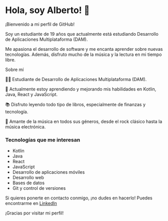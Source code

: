 # Hola, soy Alberto! 👋

¡Bienvenido a mi perfil de GitHub! 

Soy un estudiante de 19 años que actualmente está estudiando Desarrollo de Aplicaciones Multiplataforma (DAM).

Me apasiona el desarrollo de software y me encanta aprender sobre nuevas tecnologías. Además, disfruto mucho de la música y la lectura en mi tiempo libre.

Sobre mí

👨‍💻 Estudiante de Desarrollo de Aplicaciones Multiplataforma (DAM).

🌱 Actualmente estoy aprendiendo y mejorando mis habilidades en Kotlin, Java, React y JavaScript.

📚 Disfruto leyendo todo tipo de libros, especialmente de finanzas y tecnología.

🎵 Amante de la música en todos sus géneros, desde el rock clásico hasta la música electrónica.

<h3>Tecnologías que me interesan</h3>
<ul>
    <li>Kotlin</li>
    <li>Java</li>
    <li>React</li>
    <li>JavaScript</li>
    <li>Desarrollo de aplicaciones móviles</li>
    <li>Desarrollo web</li>
    <li>Bases de datos</li>
    <li>Git y control de versiones</li>
</ul>
Si quieres ponerte en contacto conmigo, ¡no dudes en hacerlo! Puedes encontrarme en <a href="https://www.linkedin.com/in/albertoarcones/">LinkedIn</a>

¡Gracias por visitar mi perfil!


